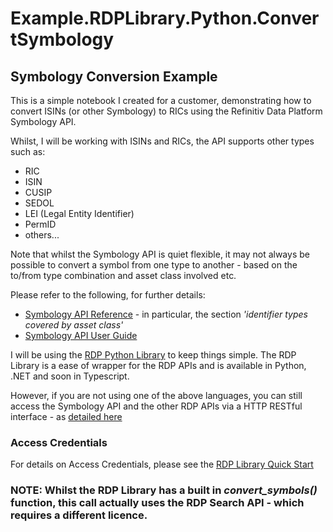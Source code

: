 # Example.RDPLibrary.Python.ConvertSymbology
## Symbology Conversion Example

This is a simple notebook I created for a customer, demonstrating how to convert ISINs (or other Symbology) to RICs using the Refinitiv Data Platform Symbology API.

Whilst, I will be working with ISINs and RICs, the API supports other types such as:
- RIC
- ISIN
- CUSIP
- SEDOL
- LEI (Legal Entity Identifier)
- PermID
- others...

Note that whilst the Symbology API is quiet flexible, it may not always be possible to convert a symbol from one type to another - based on the to/from type combination and asset class involved etc.

Please refer to the following, for further details:
- [Symbology API Reference](https://apidocs.refinitiv.com/Apps/ApiDocs#/details/L2Rpc2NvdmVyeS9zeW1ib2xvZ3kvdjE=/L2xvb2t1cA==/POST/README) - in particular, the section *'identifier types covered by asset class'*
- [Symbology API User Guide](https://developers.refinitiv.com/en/api-catalog/refinitiv-data-platform/refinitiv-data-platform-apis/documentation#symbology-user-guide)

I will be using the [RDP Python Library](https://developers.refinitiv.com/en/api-catalog/refinitiv-data-platform/refinitiv-data-platform-libraries) to keep things simple. The RDP Library is a ease of wrapper for the RDP APIs and is available in Python, .NET and soon in Typescript.

However, if you are not using one of the above languages, you can still access the Symbology API and the other RDP APIs via a HTTP RESTful interface - as [detailed here](https://developers.refinitiv.com/en/api-catalog/refinitiv-data-platform/refinitiv-data-platform-apis/tutorials#introduction-to-the-request-response-api)

### Access Credentials
For details on Access Credentials, please see the [RDP Library Quick Start](https://developers.refinitiv.com/en/api-catalog/refinitiv-data-platform/refinitiv-data-platform-libraries/quick-start)

### NOTE: Whilst the RDP Library has a built in ***convert_symbols()*** function, this call actually uses the RDP Search API - which requires a different licence.
